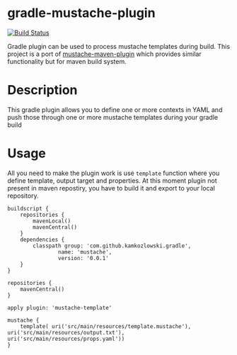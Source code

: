 # gradle-mustache-plugin
[![Build Status](https://travis-ci.org/kamkozlowski/gradle-mustache-plugin.svg?branch=master)](https://travis-ci.org/kamkozlowski/gradle-mustache-plugin)

Gradle plugin can be used to process mustache templates during build. This project is a port of [mustache-maven-plugin](https://github.com/wouterd/mustache-maven-plugin) which provides similar functionality but for maven build system.

# Description
This gradle plugin allows you to define one or more contexts in YAML and push those through one or more mustache templates 
during your gradle build

# Usage
All you need to make the plugin work is use ```template``` function where you define template, output target and properties. At this moment plugin not present in maven repostiry, you have to build it and export to your local repository.
```
buildscript {
    repositories {
        mavenLocal()
        mavenCentral()
    }
    dependencies {
        classpath group: 'com.github.kamkozlowski.gradle',
                name: 'mustache',
                version: '0.0.1'
    }
}

repositories {
    mavenCentral()
}

apply plugin: 'mustache-template'

mustache {
    template( uri('src/main/resources/template.mustache'), uri('src/main/resources/output.txt'), uri('src/main/resources/props.yaml'))
}
```
